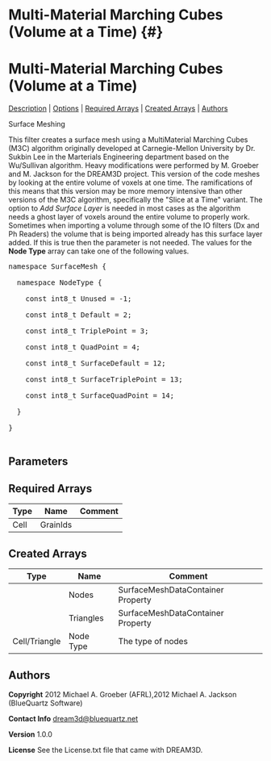 Multi-Material Marching Cubes (Volume at a Time) {#}
======
<h1 class="pHeading1">Multi-Material Marching Cubes (Volume at a Time)</h1>
<p class="pCellBody">
<a href="../Surface_MeshingFilters/MMCSurfaceMeshingFilter.html#wp2">Description</a>
| <a href="../Surface_MeshingFilters/MMCSurfaceMeshingFilter.html#wp3">Options</a>
| <a href="../Surface_MeshingFilters/MMCSurfaceMeshingFilter.html#wp4">Required Arrays</a>
| <a href="../Surface_MeshingFilters/MMCSurfaceMeshingFilter.html#wp5">Created Arrays</a>
| <a href="../Surface_MeshingFilters/MMCSurfaceMeshingFilter.html#wp1">Authors</a> 

Surface Meshing

This filter creates a surface mesh using a MultiMaterial Marching Cubes (M3C) algorithm originally
 developed at Carnegie-Mellon University by Dr. Sukbin Lee in the Marterials Engineering
 department based on the Wu/Sullivan algorithm. Heavy modifications were performed by
 M. Groeber and M. Jackson for the DREAM3D project.
This version of the code meshes by looking at the entire volume of voxels at one time. The ramifications
 of this means that this version may be more memory intensive than other versions of the M3C algorithm, specifically
 the "Slice at a Time" variant. The option to _Add Surface Layer_ is needed
 in most cases as the algorithm needs a ghost layer of voxels around the entire volume
 to properly work. Sometimes when importing a volume through some of the IO filters (Dx and Ph Readers)
 the volume that is being imported already has this surface layer added. If this
 is true then the parameter is not needed.
The values for the __Node Type__ array can take one of the following values.
<pre>
namespace SurfaceMesh {<br/>
  namespace NodeType {<br/>
    const int8_t Unused = -1;<br/>
    const int8_t Default = 2;<br/>
    const int8_t TriplePoint = 3;<br/>
    const int8_t QuadPoint = 4;<br/>
    const int8_t SurfaceDefault = 12;<br/>
    const int8_t SurfaceTriplePoint = 13;<br/>
    const int8_t SurfaceQuadPoint = 14;<br/>
  }<br/>
}<br/>
</pre>

## Parameters ## 

## Required Arrays ##

| Type | Name | Comment |
|------|------|---------|
| Cell | GrainIds |  |

## Created Arrays ##

| Type | Name | Comment |
|------|------|---------|
|  | Nodes | SurfaceMeshDataContainer Property |
|  | Triangles | SurfaceMeshDataContainer Property |
| Cell/Triangle | Node Type | The type of nodes |

## Authors ##

**Copyright** 2012 Michael A. Groeber (AFRL),2012 Michael A. Jackson (BlueQuartz Software)

**Contact Info** dream3d@bluequartz.net

**Version** 1.0.0

**License**  See the License.txt file that came with DREAM3D.



